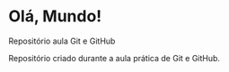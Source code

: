 # Olá, Mundo!
 Repositório aula Git e GitHub

Repositório criado durante a aula prática de Git e GitHub.